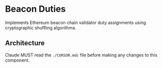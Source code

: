 # Beacon Duties

Implements Ethereum beacon chain validator duty assignments using cryptographic shuffling algorithms.

## Architecture  
Claude MUST read the `./CURSOR.mdc` file before making any changes to this component.